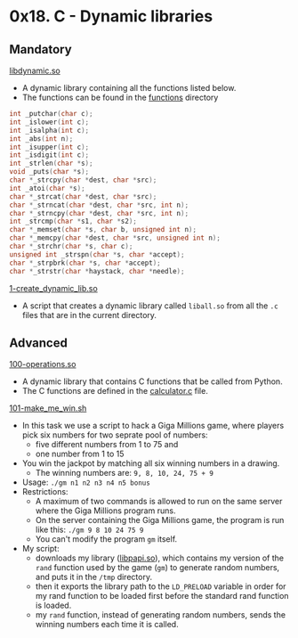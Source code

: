 # 0x18. C - Dynamic libraries

## Mandatory

[libdynamic.so](./libdynamic.so)

- A dynamic library containing all the functions listed below.
- The functions can be found in the [functions](./functions) directory

```C
int _putchar(char c);
int _islower(int c);
int _isalpha(int c);
int _abs(int n);
int _isupper(int c);
int _isdigit(int c);
int _strlen(char *s);
void _puts(char *s);
char *_strcpy(char *dest, char *src);
int _atoi(char *s);
char *_strcat(char *dest, char *src);
char *_strncat(char *dest, char *src, int n);
char *_strncpy(char *dest, char *src, int n);
int _strcmp(char *s1, char *s2);
char *_memset(char *s, char b, unsigned int n);
char *_memcpy(char *dest, char *src, unsigned int n);
char *_strchr(char *s, char c);
unsigned int _strspn(char *s, char *accept);
char *_strpbrk(char *s, char *accept);
char *_strstr(char *haystack, char *needle);
```

[1-create_dynamic_lib.so](./1-create_dynamic_lib.sh)

- A script that creates a dynamic library called `liball.so` from all the `.c`
  files that are in the current directory.

## Advanced

[100-operations.so](./100-operations.so)

- A dynamic library that contains C functions that be called from Python.
- The C functions are defined in the [calculator.c](./functions/calculator.c) file.

[101-make_me_win.sh](./101-make_me_win.sh)

- In this task we use a script to hack a Giga Millions game, where players pick six
  numbers for  two seprate pool of numbers:
  - five different numbers from 1 to 75 and
  - one number from 1 to 15
- You win the jackpot by matching all six winning numbers in a drawing.
  - The winning numbers are: `9, 8, 10, 24, 75 + 9`
- Usage: `./gm n1 n2 n3 n4 n5 bonus`
- Restrictions:
  - A maximum of two commands is allowed to run on the same server where the
    Giga Millions program runs.
  - On the server containing the Giga Millions game, the program is run like this: `./gm 9 8 10 24 75 9`
  - You can't modify the program `gm` itself.
- My script:
  - downloads my library ([libpapi.so](./giga_millions/libpapi.so)), which
    contains my version of the `rand` function used by the game (`gm`)
    to generate random numbers, and puts it in the `/tmp` directory.
  - then it exports the library path to the `LD_PRELOAD` variable in order for
    my rand function to be loaded first before the standard rand function is loaded.
  - my `rand` function, instead of generating random numbers, sends the winning
    numbers each time it is called.
